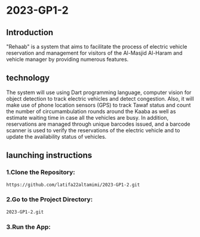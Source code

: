 # 2023-GP1-2

## Introduction
"Rehaab" is a system that aims to facilitate the process of electric vehicle reservation and management for visitors of the Al-Masjid Al-Haram and vehicle manager by providing numerous features. 

##  technology
The system will use using Dart programming language, computer vision for object detection to track electric vehicles and detect congestion. Also, it will make use of phone location sensors (GPS) to track Tawaf status and count the number of circumambulation rounds around the Kaaba as well as estimate waiting time in case all the vehicles are busy. 
In addition, reservations are managed through unique barcodes issued, and a barcode scanner is used to verify the reservations of the electric vehicle and to update the availability status of vehicles.

##  launching instructions 

### 1.Clone the Repository:
```
https://github.com/latifa22altamimi/2023-GP1-2.git 
```

### 2.Go to the Project Directory:
```
2023-GP1-2.git 
```
### 3.Run the App:




